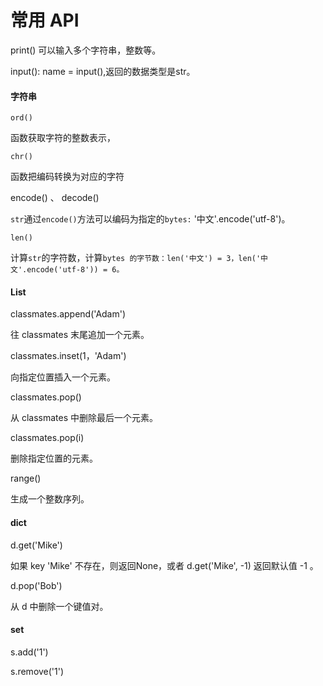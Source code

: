 # 常用 API

print\(\)   可以输入多个字符串，整数等。

input\(\): name = input\(\),返回的数据类型是str。

#### 字符串

`ord()`

函数获取字符的整数表示，

`chr()`

函数把编码转换为对应的字符

encode\(\) 、 decode\(\)

`str`通过`encode()`方法可以编码为指定的`bytes:` '中文'.encode\('utf-8'\)。

`len()`

计算`str`的字符数，计算`bytes 的字节数：len('中文') = 3，len('中文'.encode('utf-8')) = 6。`

#### List

classmates.append\('Adam'\)

往 classmates 末尾追加一个元素。

classmates.inset\(1，'Adam'\)

向指定位置插入一个元素。

classmates.pop\(\)

从 classmates 中删除最后一个元素。

classmates.pop\(i\)

删除指定位置的元素。

range\(\)

生成一个整数序列。

#### dict

d.get\('Mike'\)

如果 key 'Mike' 不存在，则返回None，或者 d.get\('Mike', -1\) 返回默认值 -1 。

d.pop\('Bob'\)

从 d 中删除一个键值对。

#### set

s.add\('1'\)

s.remove\('1'\)





